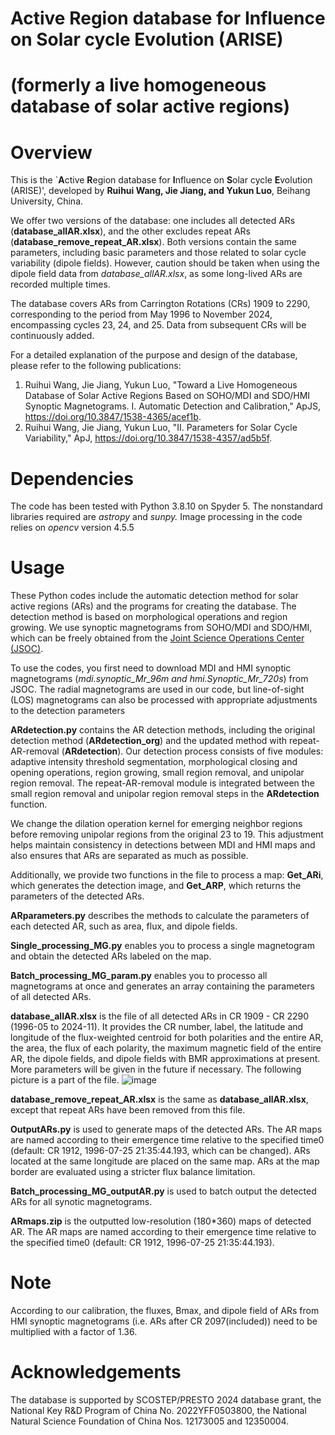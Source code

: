 # Active Region database for Influence on Solar cycle Evolution (ARISE)
# (formerly a live homogeneous database of solar active regions)

# Overview
This is the `**A**ctive **R**egion database for **I**nfluence on **S**olar cycle **E**volution (ARISE)', developed by **Ruihui Wang, Jie Jiang, and Yukun Luo**, Beihang University, China. 

We offer two versions of the database: one includes all detected ARs (**database_allAR.xlsx**), and the other excludes repeat ARs (**database_remove_repeat_AR.xlsx**). Both versions contain the same parameters, including basic parameters and those related to solar cycle variability (dipole fields). However, caution should be taken when using the dipole field data from _database_allAR.xlsx_, as some long-lived ARs are recorded multiple times.

The database covers ARs from Carrington Rotations (CRs) 1909 to 2290, corresponding to the period from May 1996 to November 2024, encompassing cycles 23, 24, and 25. Data from subsequent CRs will be continuously added.

For a detailed explanation of the purpose and design of the database, please refer to the following publications:

1. Ruihui Wang, Jie Jiang, Yukun Luo, "Toward a Live Homogeneous Database of Solar Active Regions Based on SOHO/MDI and SDO/HMI Synoptic Magnetograms. I. Automatic Detection and Calibration," ApJS, https://doi.org/10.3847/1538-4365/acef1b.
2. Ruihui Wang, Jie Jiang, Yukun Luo, "II. Parameters for Solar Cycle Variability," ApJ, https://doi.org/10.3847/1538-4357/ad5b5f.

# Dependencies
The code has been tested with Python 3.8.10 on Spyder 5. The nonstandard libraries required are _astropy_ and _sunpy._ Image processing in the code relies on _opencv_ version 4.5.5

# Usage
These Python codes include the automatic detection method for solar active regions (ARs) and the programs for creating the database. The detection method is based on morphological operations and region growing. We use synoptic magnetograms from SOHO/MDI and SDO/HMI, which can be freely obtained from the [Joint Science Operations Center (JSOC)](http://jsoc.stanford.edu/).

To use the codes, you first need to download MDI and HMI synoptic magnetograms (_mdi.synoptic_Mr_96m and hmi.Synoptic_Mr_720s_) from JSOC. The radial magnetograms are used in our code, but line-of-sight (LOS) magnetograms can also be processed with appropriate adjustments to the detection parameters


**ARdetection.py** contains the AR detection methods, including the original detection method (**ARdetection_org**) and the updated method with repeat-AR-removal (**ARdetection**). Our detection process consists of five modules: adaptive intensity threshold segmentation, morphological closing and opening operations, region growing, small region removal, and unipolar region removal. The repeat-AR-removal module is integrated between the small region removal and unipolar region removal steps in the **ARdetection** function.

We change the dilation operation kernel for emerging neighbor regions before removing unipolar regions from the original 23 to 19. This adjustment helps maintain consistency in detections between MDI and HMI maps and also ensures that ARs are separated as much as possible.

Additionally, we provide two functions in the file to process a map: **Get_ARi**, which generates the detection image, and **Get_ARP**, which returns the parameters of the detected ARs.

**ARparameters.py** describes the methods to calculate the parameters of each detected AR, such as area, flux, and dipole fields.

**Single_processing_MG.py** enables you to process a single magnetogram and obtain the detected ARs labeled on the map.

**Batch_processing_MG_param.py** enables you to processo all magnetograms at once and generates an array containing the parameters of all detected ARs.

**database_allAR.xlsx** is the file of all detected ARs in CR 1909 - CR 2290 (1996-05 to 2024-11). It provides the CR number, label, the latitude and longitude of the flux-weighted centroid for both polarities and the entire AR, the area, the flux of each polarity, the maximum magnetic field of the entire AR, the dipole fields, and dipole fields with BMR approximations at present. More parameters will be given in the future if necessary. The following picture is a part of the file.
![image](https://github.com/user-attachments/assets/a385010c-31e1-47e3-8e86-9b03d79478bd)

**database_remove_repeat_AR.xlsx** is the same as **database_allAR.xlsx**, except that repeat ARs have been removed from this file.

**OutputARs.py** is used to generate maps of the detected ARs. The AR maps are named according to their emergence time relative to the specified time0 (default: CR 1912, 1996-07-25 21:35:44.193, which can be changed). ARs located at the same longitude are placed on the same map. ARs at the map border are evaluated using a stricter flux balance limitation.

**Batch_processing_MG_outputAR.py** is used to batch output the detected ARs for all synotic magnetograms.

**ARmaps.zip** is the outputted low-resolution (180*360) maps of detected AR.  The AR maps are named according to their emergence time relative to the specified time0 (default: CR 1912, 1996-07-25 21:35:44.193). 

# Note
According to our calibration, the fluxes, Bmax, and dipole field of ARs from HMI synoptic magnetograms (i.e. ARs after CR 2097(included)) need to be multiplied with a factor of 1.36. 

# Acknowledgements
The database is supported by SCOSTEP/PRESTO 2024 database grant, the National Key R&D Program of China No. 2022YFF0503800, the National Natural Science Foundation of China Nos. 12173005 and 12350004.

